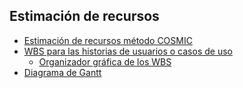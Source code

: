 ## Estimación de recursos

* [Estimación de recursos método COSMIC](https://github.com/RichVR2321/FIS-PROYECTO-2023/blob/PD-4/Estimaci%C3%B3n_Cosmic.md)
* [WBS para las historias de usuarios o casos de uso](https://github.com/RichVR2321/FIS-PROYECTO-2023/blob/PD-4/WBS.md) 
  * [Organizador gráfica de los WBS](https://github.com/RichVR2321/FIS-PROYECTO-2023/blob/PD-4/WPS%20SPRINT%202.png)
* [Diagrama de Gantt](https://github.com/RichVR2321/FIS-PROYECTO-2023/blob/PD-4/Diagrama%20de%20Gantt.md) 




